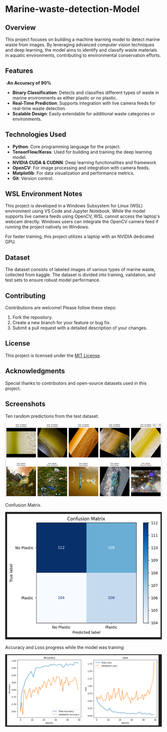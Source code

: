 # Marine-waste-detection-Model

## Overview
This project focuses on building a machine learning model to detect marine waste from images. By leveraging advanced computer vision techniques and deep learning, the model aims to identify and classify waste materials in aquatic environments, contributing to environmental conservation efforts.

## Features
-**An Accuracy of 90%**
- **Binary Classification**: Detects and classifies different types of waste in marine environments as either plastic or no plastic.
- **Real-Time Prediction**: Supports integration with live camera feeds for real-time waste detection.
- **Scalable Design**: Easily extendable for additional waste categories or environments.

## Technologies Used
- **Python**: Core programming language for the project.
- **TensorFlow/Keras**: Used for building and training the deep learning model.
- **NVIDIA CUDA & CUDNN**: Deep learning functionalities and framework
- **OpenCV**: For image processing and integration with camera feeds.
- **Matplotlib**: For data visualization and performance metrics.
- **Git**: Version control.
  
## WSL Environment Notes

This project is developed in a Windows Subsystem for Linux (WSL) environment using VS Code and Jupyter Notebook. While the model supports live camera feeds using OpenCV, WSL cannot access the laptop's webcam directly. Windows users can integrate the OpenCV camera feed if running the project natively on Windows.

For faster training, this project utilizes a laptop with an NVIDIA dedicated GPU.

## Dataset
The dataset consists of labeled images of various types of marine waste, collected from kaggle. The dataset is divided into training, validation, and test sets to ensure robust model performance.


## Contributing
Contributions are welcome! Please follow these steps:
1. Fork the repository.
2. Create a new branch for your feature or bug fix.
3. Submit a pull request with a detailed description of your changes.

## License
This project is licensed under the [MIT License](LICENSE).

## Acknowledgments
Special thanks to contributors and open-source datasets used in this project.

## Screenshots
Ten random predictions from the test dataset.

![Alt Text](images/1.png)

Confusion Matrix.

![Alt Text](images/2.png)

Accuracy and Loss progress while the model was training

![Alt Text](images/3.png)




